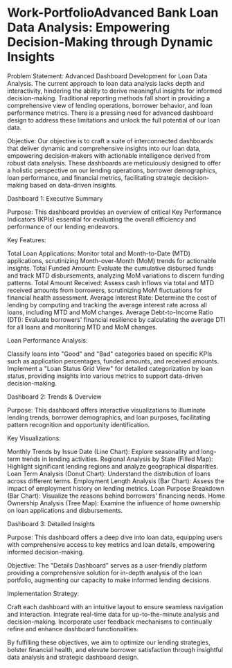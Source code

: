 # Work-PortfolioAdvanced Bank Loan Data Analysis: Empowering Decision-Making through Dynamic Insights



Problem Statement: Advanced Dashboard Development for Loan Data Analysis. The current approach to loan data analysis lacks depth and interactivity, hindering the ability to derive meaningful insights for informed decision-making. Traditional reporting methods fall short in providing a comprehensive view of lending operations, borrower behavior, and loan performance metrics. There is a pressing need for advanced dashboard design to address these limitations and unlock the full potential of our loan data.



Objective: Our objective is to craft a suite of interconnected dashboards that deliver dynamic and comprehensive insights into our loan data, empowering decision-makers with actionable intelligence derived from robust data analysis. These dashboards are meticulously designed to offer a holistic perspective on our lending operations, borrower demographics, loan performance, and financial metrics, facilitating strategic decision-making based on data-driven insights.



Dashboard 1: Executive Summary

Purpose: This dashboard provides an overview of critical Key Performance Indicators (KPIs) essential for evaluating the overall efficiency and performance of our lending endeavors.



Key Features:



Total Loan Applications: Monitor total and Month-to-Date (MTD) applications, scrutinizing Month-over-Month (MoM) trends for actionable insights.
Total Funded Amount: Evaluate the cumulative disbursed funds and track MTD disbursements, analyzing MoM variations to discern funding patterns.
Total Amount Received: Assess cash inflows via total and MTD received amounts from borrowers, scrutinizing MoM fluctuations for financial health assessment.
Average Interest Rate: Determine the cost of lending by computing and tracking the average interest rate across all loans, including MTD and MoM changes.
Average Debt-to-Income Ratio (DTI): Evaluate borrowers' financial resilience by calculating the average DTI for all loans and monitoring MTD and MoM changes.


Loan Performance Analysis:



Classify loans into "Good" and "Bad" categories based on specific KPIs such as application percentages, funded amounts, and received amounts.
Implement a "Loan Status Grid View" for detailed categorization by loan status, providing insights into various metrics to support data-driven decision-making.


Dashboard 2: Trends & Overview

Purpose: This dashboard offers interactive visualizations to illuminate lending trends, borrower demographics, and loan purposes, facilitating pattern recognition and opportunity identification.





Key Visualizations:



Monthly Trends by Issue Date (Line Chart): Explore seasonality and long-term trends in lending activities.
Regional Analysis by State (Filled Map): Highlight significant lending regions and analyze geographical disparities.
Loan Term Analysis (Donut Chart): Understand the distribution of loans across different terms.
Employment Length Analysis (Bar Chart): Assess the impact of employment history on lending metrics.
Loan Purpose Breakdown (Bar Chart): Visualize the reasons behind borrowers' financing needs.
Home Ownership Analysis (Tree Map): Examine the influence of home ownership on loan applications and disbursements.




Dashboard 3: Detailed Insights

Purpose: This dashboard offers a deep dive into loan data, equipping users with comprehensive access to key metrics and loan details, empowering informed decision-making.

Objective: The "Details Dashboard" serves as a user-friendly platform providing a comprehensive solution for in-depth analysis of the loan portfolio, augmenting our capacity to make informed lending decisions.





Implementation Strategy:



Craft each dashboard with an intuitive layout to ensure seamless navigation and interaction.
Integrate real-time data for up-to-the-minute analysis and decision-making.
Incorporate user feedback mechanisms to continually refine and enhance dashboard functionalities.


By fulfilling these objectives, we aim to optimize our lending strategies, bolster financial health, and elevate borrower satisfaction through insightful data analysis and strategic dashboard design.

